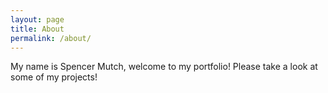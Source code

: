 ```yaml
---
layout: page
title: About
permalink: /about/
---
```


My name is Spencer Mutch, welcome to my portfolio! Please take a look at some of my projects!


